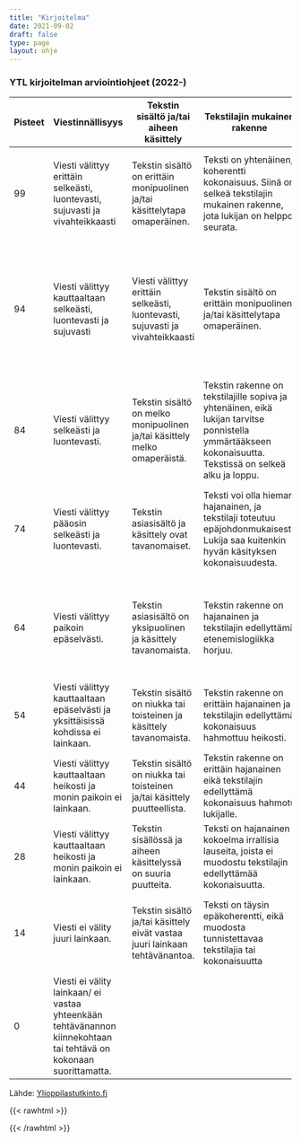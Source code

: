 ```yaml
---
title: "Kirjoitelma"
date: 2021-09-02
draft: false
type: page
layout: ohje
---
```


### YTL kirjoitelman arviointiohjeet (2022-)

| Pisteet | Viestinnällisyys | Tekstin sisältö ja/tai aiheen käsittely | Tekstilajin mukainen rakenne | Kielellinen laajuus | Oikeakielisyys ja virheiden vakavuus |
|-----|-----|-----|-----|-----|-----|
| 99 | Viesti välittyy erittäin selkeästi, luontevasti, sujuvasti ja vivahteikkaasti | Tekstin sisältö on erittäin monipuolinen ja/tai käsittelytapa omaperäinen. | Teksti on yhtenäinen, koherentti kokonaisuus. Siinä on selkeä tekstilajin mukainen rakenne, jota lukijan on helppo seurata. | Sana- ja ilmaisuvaranto on laaja, idiomaattinen ja erinomaisesti kontekstiin sopiva. | Tekstissä ei ole juurikaan kielellisiä virheitä ja yksittäiset virheet eivät 94 Viesti välittyy kauttaal vaikeuta viestin välittymistä. |
| 94 | Viesti välittyy kauttaaltaan selkeästi, luontevasti ja sujuvasti | Viesti välittyy erittäin selkeästi, luontevasti, sujuvasti ja vivahteikkaasti | Tekstin sisältö on erittäin monipuolinen ja/tai käsittelytapa omaperäinen. | Teksti on yhtenäinen, koherentti kokonaisuus. Siinä on selkeä tekstilajin mukainen rakenne, jota lukijan on helppo seurata. | Sana- ja ilmaisuvaranto on laaja, idiomaattinen ja erinomaisesti kontekstiin sopiva. | Tekstissä ei ole juurikaan kielellisiä virheitä ja yksittäiset virheet eivät 94 Viesti välittyy kauttaal vaikeuta viestin välittymistä. |
| 84 |Viesti välittyy selkeästi ja luontevasti.|Tekstin sisältö on melko monipuolinen ja/tai käsittely melko omaperäistä.|Tekstin rakenne on tekstilajille sopiva ja yhtenäinen, eikä lukijan tarvitse ponnistella ymmärtääkseen kokonaisuutta. Tekstissä on selkeä alku ja loppu.|Sana- ja ilmaisuvaranto on laajahko, enimmäkseen idiomaattinen ja kontekstiin sopiva.|Tekstissä on jonkin verran kielellisiä virheitä, mutta muutamat virheet eivät vaikeuta viestin välittymistä.|
| 74 | Viesti välittyy pääosin selkeästi ja luontevasti.|Tekstin asiasisältö ja käsittely ovat tavanomaiset.|Teksti voi olla hieman hajanainen, ja tekstilaji toteutuu epäjohdonmukaisesti. Lukija saa kuitenkin hyvän käsityksen kokonaisuudesta.|Sana- ja ilmaisuvaranto koostuu tavallisesta sanastosta ja rakenteista, jotka sopivat kontekstiin.| Tekstissä on jonkin verran kielellisiä virheitä, joista jotkut saattavat vaikeuttaa viestin välittymistä.|
| 64 | Viesti välittyy paikoin epäselvästi.|Tekstin asiasisältö on yksipuolinen ja käsittely tavanomaista.|Tekstin rakenne on hajanainen ja tekstilajin edellyttämä etenemislogiikka horjuu.| Sana- ja ilmaisuvaranto koostuu tavallisesta sanastosta ja rakenteista, jotka eivät aina sovi kontekstiin.| Tekstissä on useita kielellisiä virheitä, joista jotkut vaikeuttavat viestin välittymistä.|
| 54 | Viesti välittyy kauttaaltaan epäselvästi ja yksittäisissä kohdissa ei lainkaan.| Tekstin sisältö on niukka tai toisteinen ja käsittely tavanomaista.| Tekstin rakenne on erittäin hajanainen ja tekstilajin edellyttämä kokonaisuus hahmottuu heikosti.| Sana- ja ilmaisuvaranto on suppea tai usein kontekstiin sopimaton.| Tekstissä on huomattavan paljon kielellisiä virheitä, joista monet haittaavat viestin välittymistä.|
| 44 | Viesti välittyy kauttaaltaan heikosti ja monin paikoin ei lainkaan.|Tekstin sisältö on niukka tai toisteinen ja/tai käsittely puutteellista.|Tekstin rakenne on erittäin hajanainen eikä tekstilajin edellyttämä kokonaisuus hahmotu lukijalle.| Sana- ja ilmaisuvaranto on hyvin rajoittunut tai sopimaton kontekstiin.| Tekstissä on kielellisiä virheitä yksinkertaisimmissakin ilmauksissa, ja virheet haittaavat vakavasti viestin välittymistä. | 
| 28 | Viesti välittyy kauttaaltaan heikosti ja monin paikoin ei lainkaan.|Tekstin sisällössä ja aiheen käsittelyssä on suuria puutteita.| Teksti on hajanainen kokoelma irrallisia lauseita, joista ei muodostu tekstilajin edellyttämää kokonaisuutta.|Sana- ja ilmaisuvaranto on alkeellinen tai sopimaton kontekstiin| Teksti on kauttaaltaan kielellisten virheiden kyllästämä, ja ne estävät viestin välittymisen lähes täysin| 
| 14 | Viesti ei välity juuri lainkaan.| Tekstin sisältö ja/tai käsittely eivät vastaa juuri lainkaan tehtävänantoa.| Teksti on täysin epäkoherentti, eikä muodosta tunnistettavaa tekstilajia tai kokonaisuutta| Sana- ja ilmaisuvaranto on erittäin alkeellinen ja/tai täysin sopimaton kontekstiin.| Tekstin sisältämät runsaat kielelliset. virheet estävät viestin välittymisen lähes täysin. |
| 0 | Viesti ei välity lainkaan/ ei vastaa yhteenkään tehtävänannon kiinnekohtaan tai tehtävä on kokonaan suorittamatta. |

Lähde: [Ylioppilastutkinto.fi](https://www.ylioppilastutkinto.fi/images/sivuston_tiedostot/Ohjeet/Koekohtaiset/kielikokeet_maaraykset_2023s_fi.pdf?v=081222)

{{< rawhtml >}}
<style>

table, td, th {
    overflow: auto;
}

</style>
{{< /rawhtml >}}